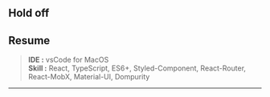 
## Hold off
## Resume

> **IDE :** vsCode for MacOS  
> **Skill :** React, TypeScript, ES6+, Styled-Component,
> React-Router, React-MobX, Material-UI, Dompurity
***
